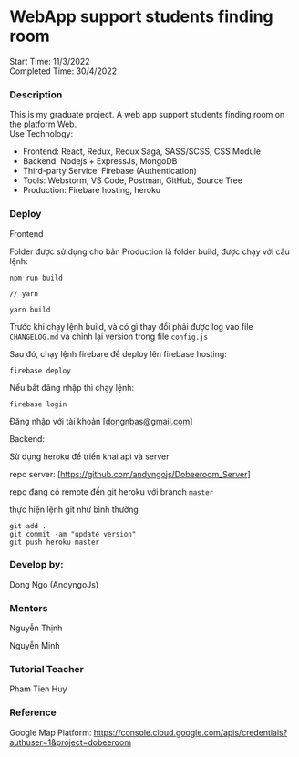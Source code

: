# WebApp support students finding room

Start Time: 11/3/2022 <br>
Completed Time: 30/4/2022

### Description
This is my graduate project. A web app support students finding room on the platform Web.
<br> Use Technology:
- Frontend: React, Redux, Redux Saga, SASS/SCSS, CSS Module
- Backend: Nodejs + ExpressJs, MongoDB
- Third-party Service: Firebase (Authentication)
- Tools: Webstorm, VS Code, Postman, GitHub, Source Tree
- Production: Firebare hosting, heroku

### Deploy
Frontend

Folder được sử dụng cho bản Production là folder build, được chạy với câu lệnh:
```
npm run build

// yarn 

yarn build
```
Trước khi chạy lệnh build, và có gì thay đổi phải được log vào file `CHANGELOG.md` và chỉnh lại version trong file `config.js`

Sau đó, chạy lệnh firebare để deploy lên firebase hosting:
```
firebase deploy
```
Nếu bắt đăng nhập thì chạy lệnh:
```
firebase login
```
Đăng nhập với tài khoản [dongnbas@gmail.com]

Backend:

Sử dụng heroku để triển khai api và server

repo server: [https://github.com/andyngojs/Dobeeroom_Server]

repo đang có remote đến git heroku với branch `master`

thực hiện lệnh git như bình thường

```
git add .
git commit -am "update version"
git push heroku master
```

### Develop by:
Dong Ngo (AndyngoJs)

### Mentors
Nguyễn Thịnh 

Nguyễn Minh

### Tutorial Teacher
Pham Tien Huy

### Reference

Google Map Platform: https://console.cloud.google.com/apis/credentials?authuser=1&project=dobeeroom